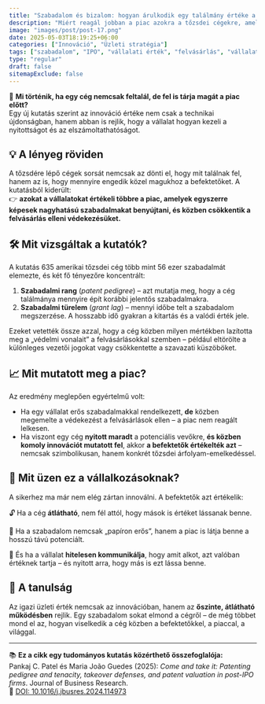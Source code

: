 ```yaml
---
title: "Szabadalom és bizalom: hogyan árulkodik egy találmány értéke a cég jövőjéről?"
description: "Miért reagál jobban a piac azokra a tőzsdei cégekre, amelyek egyszerre innovatívak és nyitottak a változásra? Egy friss kutatás rámutat: az igazi érték nemcsak a technológiában, hanem a hozzáállásban rejlik."
image: "images/post/post-17.png"
date: 2025-05-03T18:19:25+06:00
categories: ["Innováció", "Üzleti stratégia"]
tags: ["szabadalom", "IPO", "vállalati érték", "felvásárlás", "vállalatirányítás"]
type: "regular"
draft: false
sitemapExclude: false
---
```


🧭 **Mi történik, ha egy cég nemcsak feltalál, de fel is tárja magát a piac előtt?**  
Egy új kutatás szerint az innováció értéke nem csak a technikai újdonságban, hanem abban is rejlik, hogy a vállalat hogyan kezeli a nyitottságot és az elszámoltathatóságot.

## 💡 A lényeg röviden

A tőzsdére lépő cégek sorsát nemcsak az dönti el, hogy mit találnak fel, hanem az is, hogy mennyire engedik közel magukhoz a befektetőket. A kutatásból kiderült:  
👉 **azokat a vállalatokat értékeli többre a piac, amelyek egyszerre képesek nagyhatású szabadalmakat benyújtani, és közben csökkentik a felvásárlás elleni védekezésüket.**

## 🛠️ Mit vizsgáltak a kutatók?

A kutatás 635 amerikai tőzsdei cég több mint 56 ezer szabadalmát elemezte, és két fő tényezőre koncentrált:

1. **Szabadalmi rang** (*patent pedigree*) – azt mutatja meg, hogy a cég találmánya mennyire épít korábbi jelentős szabadalmakra.
2. **Szabadalmi türelem** (*grant lag*) – mennyi időbe telt a szabadalom megszerzése. A hosszabb idő gyakran a kitartás és a valódi érték jele.

Ezeket vetették össze azzal, hogy a cég közben milyen mértékben lazította meg a „védelmi vonalait” a felvásárlásokkal szemben – például eltörölte a különleges vezetői jogokat vagy csökkentette a szavazati küszöböket.

## 📈 Mit mutatott meg a piac?

Az eredmény meglepően egyértelmű volt:

- Ha egy vállalat erős szabadalmakkal rendelkezett, **de** közben megemelte a védekezést a felvásárlások ellen – a piac nem reagált lelkesen.
- Ha viszont egy cég **nyitott maradt** a potenciális vevőkre, **és közben komoly innovációt mutatott fel**, akkor **a befektetők értékelték azt** – nemcsak szimbolikusan, hanem konkrét tőzsdei árfolyam-emelkedéssel.

## 🧠 Mit üzen ez a vállalkozásoknak?

A sikerhez ma már nem elég zártan innoválni. A befektetők azt értékelik:

🔓 Ha a cég **átlátható**, nem fél attól, hogy mások is értéket lássanak benne.

🚀 Ha a szabadalom nemcsak „papíron erős”, hanem a piac is látja benne a hosszú távú potenciált.

📣 És ha a vállalat **hitelesen kommunikálja**, hogy amit alkot, azt valóban értéknek tartja – és nyitott arra, hogy más is ezt lássa benne.

## 🌱 A tanulság

Az igazi üzleti érték nemcsak az innovációban, hanem az **őszinte, átlátható működésben** rejlik. Egy szabadalom sokat elmond a cégről – de még többet mond el az, hogyan viselkedik a cég közben a befektetőkkel, a piaccal, a világgal.

---

📚 **Ez a cikk egy tudományos kutatás közérthető összefoglalója:**  
Pankaj C. Patel és Maria João Guedes (2025): *Come and take it: Patenting pedigree and tenacity, takeover defenses, and patent valuation in post-IPO firms*. Journal of Business Research.  
🔗 [DOI: 10.1016/j.jbusres.2024.114973](https://doi.org/10.1016/j.jbusres.2024.114973)

